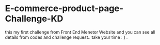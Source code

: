 # E-commerce-product-page-Challenge-KD
this my first challenge from Front End Menetor Website and you can see all details from codes and challenge request.. take your time : ) .
